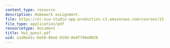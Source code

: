 ```yaml
---
content_type: resource
description: Homework assignment.
file: https://ol-ocw-studio-app-production.s3.amazonaws.com/courses/15-040-game-theory-for-managers-spring-2004/a1d0ed1c6e500be6919d0e0ff00e8026_hw1_quest.pdf
file_type: application/pdf
resourcetype: Document
title: hw1_quest.pdf
uid: a1d0ed1c-6e50-0be6-919d-0e0ff00e8026
---
```

